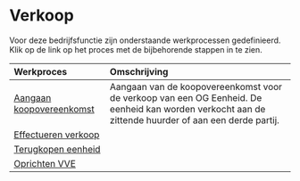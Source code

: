# Verkoop

Voor deze bedrijfsfunctie zijn onderstaande werkprocessen gedefinieerd. Klik op de link op het proces met de bijbehorende stappen in te zien.

Werkproces | Omschrijving
:--- | :---
[Aangaan koopovereenkomst](aangaan-verkoopovereenkomst/) | Aangaan van de koopovereenkomst voor de verkoop van een OG Eenheid. De eenheid kan worden verkocht aan de zittende huurder of aan een derde partij.
[Effectueren verkoop](effectueren-verkoop/) | 
[Terugkopen eenheid](terugkopen-eenheid/) | 
[Oprichten VVE](oprichten-vve/) | 
